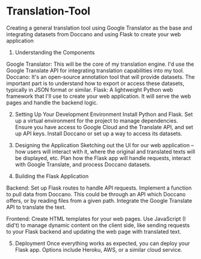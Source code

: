 # Translation-Tool
Creating a general translation tool using Google Translator as the base and integrating datasets from Doccano and using Flask to create your web application

1. Understanding the Components

Google Translator: This will be the core of my translation engine. I'd use the Google Translate API for integrating translation capabilities into my tool.
Doccano: It's an open-source annotation tool that will provide datasets. The important part is to understand how to export or access these datasets, typically in JSON format or similar.
Flask: A lightweight Python web framework that I'll use to create your web application. It will serve the web pages and handle the backend logic.

2. Setting Up Your Development Environment
Install Python and Flask.
Set up a virtual environment for the project to manage dependencies.
Ensure you have access to Google Cloud and the Translate API, and set up API keys.
Install Doccano or set up a way to access its datasets.

3. Designing the Application
Sketching out the UI for our web application – how users will interact with it, where the original and translated texts will be displayed, etc.
Plan how the Flask app will handle requests, interact with Google Translate, and process Doccano datasets.

4. Building the Flask Application

Backend:
Set up Flask routes to handle API requests.
Implement a function to pull data from Doccano. This could be through an API which Doccano offers, or by reading files from a given path.
Integrate the Google Translate API to translate the text.

Frontend:
Create HTML templates for your web pages.
Use JavaScript (I did't) to manage dynamic content on the client side, like sending requests to your Flask backend and updating the web page with translated text.

5. Deployment
Once everything works as expected, you can deploy your Flask app. Options include Heroku, AWS, or a similar cloud service.
